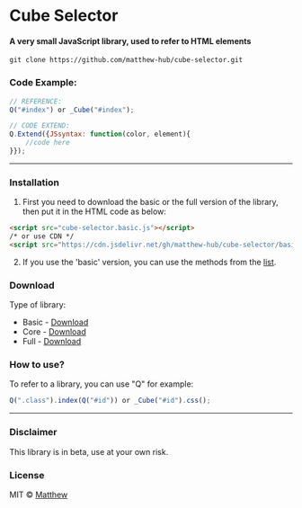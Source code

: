 <!-- ![Screenshot]()  -->
# Cube Selector
#### A very small JavaScript library, used to refer to HTML elements

```github
git clone https://github.com/matthew-hub/cube-selector.git
```

### Code Example:
```javascript
// REFERENCE:
Q("#index") or _Cube("#index");

// CODE EXTEND:
Q.Extend({JSsyntax: function(color, element){
    //code here
}});
```
***
### Installation
1. First you need to download the basic or the full version of the library, then put it in the HTML code as below:
```HTML 
<script src="cube-selector.basic.js"></script> 
/* or use CDN */
<script src="https://cdn.jsdelivr.net/gh/matthew-hub/cube-selector/basic/cube-selector.basic.js"></script>
```
2. If you use the 'basic' version, you can use the methods from the [list](https://github.com/matthew-hub/cube-selector/tree/master/methods/).
### Download
Type of library:
* Basic - [Download](https://cdn.jsdelivr.net/gh/matthew-hub/cube-selector/basic/cube-selector.basic.js) 
* Core - [Download](https://cdn.jsdelivr.net/gh/matthew-hub/cube-selector/core/cube-selector.core.js)
* Full - [Download](https://cdn.jsdelivr.net/gh/matthew-hub/cube-selector/full/cube-selector.full.js)

### How to use?
To refer to a library, you can use "Q" for example:
```javascript
Q(".class").index(Q("#id")) or _Cube("#id").css();
```
***
### Disclaimer
This library is in beta, use at your own risk.

### License
MIT © [Matthew]()
